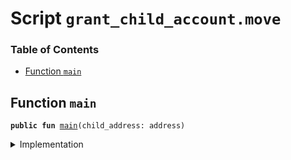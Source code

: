 
<a name="SCRIPT"></a>

# Script `grant_child_account.move`

### Table of Contents

-  [Function `main`](#SCRIPT_main)



<a name="SCRIPT_main"></a>

## Function `main`



<pre><code><b>public</b> <b>fun</b> <a href="#SCRIPT_main">main</a>(child_address: address)
</code></pre>



<details>
<summary>Implementation</summary>


<pre><code><b>fun</b> <a href="#SCRIPT_main">main</a>(child_address: address) {
    <a href="../../modules/doc/vasp.md#0x0_VASP_grant_child_account">VASP::grant_child_account</a>(child_address)
}
</code></pre>



</details>
